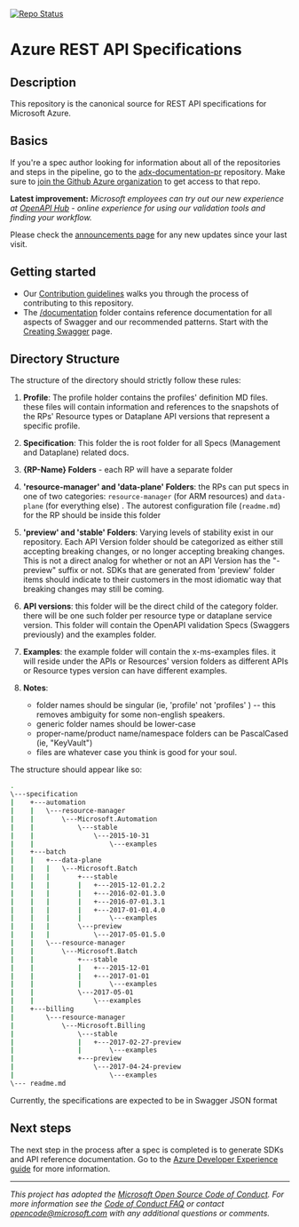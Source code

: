 [![Repo Status](http://img.shields.io/travis/Azure/azure-rest-api-specs/master.svg?style=flat-square&label=repo-status)](https://travis-ci.org/Azure/azure-rest-api-specs)

# Azure REST API Specifications

## Description 

This repository is the canonical source for REST API specifications for Microsoft Azure.

## Basics
If you're a spec author looking for information about all of the repositories and steps in the pipeline, go to the [adx-documentation-pr](https://github.com/Azure/adx-documentation-pr) repository. Make sure to [join the Github Azure organization](http://aka.ms/azuregithub) to get access to that repo. 

<b>Latest improvement:</b><i> Microsoft employees can try out our new experience at [OpenAPI Hub](https://aka.ms/openapihub) - online experience for using our validation tools and finding your workflow.</i>

Please check the [announcements page](https://github.com/Azure/azure-rest-api-specs/wiki/Announcements) for any new updates since your last visit.

## Getting started
- Our [Contribution guidelines](./.github/CONTRIBUTING.md) walks you through the process of contributing to this repository.
- The [/documentation](./documentation/) folder contains reference documentation for all aspects of Swagger and our recommended patterns. Start with the [Creating Swagger](./documentation/creating-swagger.md) page.

## Directory Structure

The structure of the directory should strictly follow these rules:

1. **Profile**: The profile holder contains the profiles' definition MD files. these files will contain information and references to the snapshots of the RPs' Resource types or Dataplane API versions that represent a specific profile.

1. **Specification**: This folder the is root folder for all Specs (Management and Dataplane) related docs.

1. **{RP-Name} Folders** - each RP will have a separate folder

1. **'resource-manager' and 'data-plane' Folders**: the RPs can put specs in one of two categories: `resource-manager` (for ARM resources) and `data-plane` (for everything else) . The autorest configuration file (`readme.md`) for the RP should be inside this folder

1. **'preview' and 'stable' Folders**: Varying levels of stability exist in our repository. Each API Version folder should be categorized as either still accepting breaking changes, or no longer accepting breaking changes. This is not a direct analog for whether or not an API Version has the "-preview" suffix or not. SDKs that are generated from 'preview' folder items should indicate to their customers in the most idiomatic way that breaking changes may still be coming.

1. **API versions**: this folder will be the direct child of the category folder. there will be one such folder per resource type or dataplane service version. This folder will contain the OpenAPI validation Specs (Swaggers previously) and the examples folder.

1. **Examples**: the example folder will contain the x-ms-examples files. it will reside under the APIs or Resources' version folders as different APIs or Resource types version can have different examples.

1. **Notes**:
    - folder names should be singular (ie, 'profile' not 'profiles' ) -- this removes ambiguity for some non-english speakers.
    - generic folder names should be lower-case
    - proper-name/product name/namespace folders can be PascalCased (ie, "KeyVault")
    - files are whatever case you think is good for your soul.


The structure should appear like so:
```bash
.
\---specification
|    +---automation
|    |   \---resource-manager
|    |       \---Microsoft.Automation
|    |           \---stable
|    |               \---2015-10-31
|    |                   \---examples
|    +---batch
|    |   +---data-plane
|    |   |   \---Microsoft.Batch
|    |   |       +---stable
|    |   |       |   +---2015-12-01.2.2
|    |   |       |   +---2016-02-01.3.0
|    |   |       |   +---2016-07-01.3.1
|    |   |       |   +---2017-01-01.4.0
|    |   |       |       \---examples
|    |   |       \---preview
|    |   |           \---2017-05-01.5.0
|    |   \---resource-manager
|    |       \---Microsoft.Batch
|    |           +---stable
|    |           |   +---2015-12-01
|    |           |   +---2017-01-01
|    |           |       \---examples
|    |           \---2017-05-01
|    |               \---examples
|    +---billing
|        \---resource-manager
|            \---Microsoft.Billing
|                \---stable
|                |   +---2017-02-27-preview
|                |       \---examples
|                +---preview
|                    \---2017-04-24-preview
|                        \---examples
\--- readme.md
```

Currently, the specifications are expected to be in Swagger JSON format

## Next steps
The next step in the process after a spec is completed is to generate SDKs and API reference documentation. Go to the [Azure Developer Experience guide](https://github.com/Azure/adx-documentation-pr) for more information.

---
_This project has adopted the [Microsoft Open Source Code of Conduct](https://opensource.microsoft.com/codeofconduct/). For more information see the [Code of Conduct FAQ](https://opensource.microsoft.com/codeofconduct/faq/) or contact [opencode@microsoft.com](mailto:opencode@microsoft.com) with any additional questions or comments._

